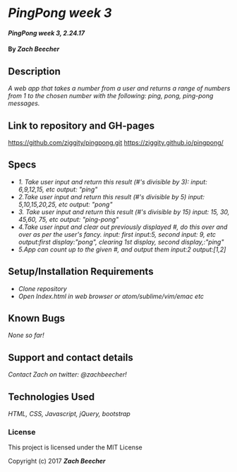 # _PingPong week 3_
#### _PingPong week 3, 2.24.17_

#### By _**Zach Beecher**_

## Description

_A web app that takes a number from a user and returns a range of numbers from 1 to the chosen number with the following: ping, pong, ping-pong messages._

## Link to repository and GH-pages
https://github.com/ziggity/pingpong.git
https://ziggity.github.io/pingpong/


## Specs

* _1. Take user input and return this result (#'s divisible by 3):
input: 6,9,12,15, etc
output: "ping"_
* _2.Take user input and return this result (#'s divisible by 5)
input: 5,10,15,20,25, etc
output: "pong"_
* _3. Take user input and return this result (#'s divisible by 15)
input: 15, 30, 45,60, 75, etc
output: "ping-pong"_
* _4.Take user input and clear out previously displayed #, do this over and over as per the user's fancy.
input: first input:5, second input: 9, etc
output:first display:"pong",  clearing 1st display, second display,:"ping"_
* _5.App can count up to the given #, and output them
input:2
output:[1,2]_

## Setup/Installation Requirements

* _Clone repository_
* _Open Index.html in web browser or atom/sublime/vim/emac etc_

## Known Bugs

_None so far!_

## Support and contact details

_Contact Zach on twitter: @zachbeecher!_

## Technologies Used

_HTML, CSS, Javascript, jQuery, bootstrap_

### License
This project is licensed under the MIT License

Copyright (c) 2017  **_Zach Beecher_**
